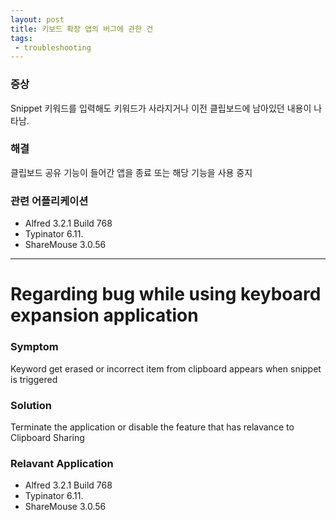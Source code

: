 ```yaml
---
layout: post
title: 키보드 확장 앱의 버그에 관한 건
tags: 
 - troubleshooting
---
```


### 증상

Snippet 키워드를 입력해도 키워드가 사라지거나 이전 클립보드에 남아있던 내용이 나타남.

### 해결

클립보드 공유 기능이 들어간 앱을 종료 또는 해당 기능을 사용 중지

### 관련 어플리케이션

- Alfred 3.2.1 Build 768
- Typinator 6.11.
- ShareMouse 3.0.56

------

# Regarding bug while using keyboard expansion application

### Symptom

Keyword get erased or incorrect item from clipboard appears when snippet is triggered

### Solution

Terminate the application or disable the feature that has relavance to Clipboard Sharing

### Relavant Application

- Alfred 3.2.1 Build 768
- Typinator 6.11.
- ShareMouse 3.0.56